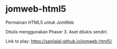 # jomweb-html5
Permainan HTML5 untuk JomWeb

Ditulis menggunakan Phaser 3. Aset dilukis sendiri.

Link to play: https://sanijalal.github.io/jomweb-html5/
